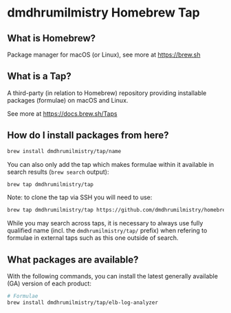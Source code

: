 # dmdhrumilmistry Homebrew Tap

## What is Homebrew?

Package manager for macOS (or Linux), see more at https://brew.sh

## What is a Tap?

A third-party (in relation to Homebrew) repository providing installable
packages (formulae) on macOS and Linux.

See more at https://docs.brew.sh/Taps

## How do I install packages from here?

```sh
brew install dmdhrumilmistry/tap/name
```

You can also only add the tap which makes formulae within it
available in search results (`brew search` output):

```sh
brew tap dmdhrumilmistry/tap
```

Note: to clone the tap via SSH you will need to use:

```sh
brew tap dmdhrumilmistry/tap https://github.com/dmdhrumilmistry/homebrew-tap
```

While you may search across taps, it is necessary to always use
fully qualified name (incl. the `dmdhrumilmistry/tap/` prefix)
when refering to formulae in external taps such as this one
outside of search.

## What packages are available?

With the following commands, you can install the latest generally available (GA) version of each product:
```sh
# Formulae
brew install dmdhrumilmistry/tap/elb-log-analyzer
```

